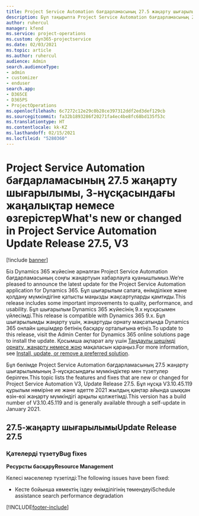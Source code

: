 ```yaml
---
title: Project Service Automation бағдарламасының 27.5 жаңарту шығарылымы, Hotfix, 3-нұсқасындағы жаңалықтар немесе өзгерістер
description: Бұл тақырыпта Project Service Automation бағдарламасының 27.5 жаңарту шығарылымы, Hotfix, 3-нұсқасындағы қолжетімді мүмкіндіктер мен түзетулер берілген.
author: ruhercul
manager: kfend
ms.service: project-operations
ms.custom: dyn365-projectservice
ms.date: 02/03/2021
ms.topic: article
ms.author: ruhercul
audience: Admin
search.audienceType:
- admin
- customizer
- enduser
search.app:
- D365CE
- D365PS
- ProjectOperations
ms.openlocfilehash: 6c7272c12e29c0b28ce397312ddf2ed3def129cb
ms.sourcegitcommit: fa32b1893286f20271fa4ec4be8fc68bd135f53c
ms.translationtype: HT
ms.contentlocale: kk-KZ
ms.lasthandoff: 02/15/2021
ms.locfileid: "5280360"
---
```

# <a name="whats-new-or-changed-in-project-service-automation-update-release-275-v3"></a><span data-ttu-id="f8bc6-103">Project Service Automation бағдарламасының 27.5 жаңарту шығарылымы, 3-нұсқасындағы жаңалықтар немесе өзгерістер</span><span class="sxs-lookup"><span data-stu-id="f8bc6-103">What's new or changed in Project Service Automation Update Release 27.5, V3</span></span>

[!include [banner](../includes/psa-now-project-operations.md)]

<span data-ttu-id="f8bc6-104">Біз Dynamics 365 жүйесіне арналған Project Service Automation бағдарламасының соңғы жаңартуын хабарлауға қуаныштымыз.</span><span class="sxs-lookup"><span data-stu-id="f8bc6-104">We’re pleased to announce the latest update for the Project Service Automation application for Dynamics 365.</span></span> <span data-ttu-id="f8bc6-105">Бұл шығарылым сапаға, өнімділікке және қолдану мүмкіндігіне қатысты маңызды жақсартуларды қамтиды.</span><span class="sxs-lookup"><span data-stu-id="f8bc6-105">This release includes some important improvements to quality, performance, and usability.</span></span> <span data-ttu-id="f8bc6-106">Бұл шығарылым Dynamics 365 жүйесінің 9.x нұсқасымен үйлесімді.</span><span class="sxs-lookup"><span data-stu-id="f8bc6-106">This release is compatible with Dynamics 365 9.x.</span></span> <span data-ttu-id="f8bc6-107">Бұл шығарылымды жаңарту үшін, жаңартуды орнату мақсатында Dynamics 365 онлайн шешімдер бетінің басқару орталығына өтіңіз.</span><span class="sxs-lookup"><span data-stu-id="f8bc6-107">To update to this release, visit the Admin Center for Dynamics 365 online solutions page to install the update.</span></span> <span data-ttu-id="f8bc6-108">Қосымша ақпарат алу үшін [Таңдаулы шешімді орнату, жаңарту немесе жою](https://docs.microsoft.com/power-platform/admin/install-remove-preferred-solution) мақаласын қараңыз.</span><span class="sxs-lookup"><span data-stu-id="f8bc6-108">For more information, see [Install, update, or remove a preferred solution](https://docs.microsoft.com/power-platform/admin/install-remove-preferred-solution).</span></span>

<span data-ttu-id="f8bc6-109">Бұл бөлімде Project Service Automation бағдарламасының 27.5 жаңарту шығарылымының 3-нұсқасындағы мүмкіндіктер мен түзетулер берілген.</span><span class="sxs-lookup"><span data-stu-id="f8bc6-109">This topic lists the features and fixes that are new or changed for Project Service Automation V3, Update Release 27.5.</span></span> <span data-ttu-id="f8bc6-110">Бұл нұсқа V3.10.45.119 құрылым нөміріне ие және әдетте 2021 жылдың қаңтар айында шыққан өзін-өзі жаңарту мүмкіндігі арқылы қолжетімді.</span><span class="sxs-lookup"><span data-stu-id="f8bc6-110">This version has a build number of V3.10.45.119 and is generally available through a self-update in January 2021.</span></span>

## <a name="update-release-275"></a><span data-ttu-id="f8bc6-111">27.5-жаңарту шығарылымы</span><span class="sxs-lookup"><span data-stu-id="f8bc6-111">Update Release 27.5</span></span>

### <a name="bug-fixes"></a><span data-ttu-id="f8bc6-112">Қателерді түзету</span><span class="sxs-lookup"><span data-stu-id="f8bc6-112">Bug fixes</span></span>


<span data-ttu-id="f8bc6-113">**Ресурсты басқару**</span><span class="sxs-lookup"><span data-stu-id="f8bc6-113">**Resource Management**</span></span>

<span data-ttu-id="f8bc6-114">Келесі мәселелер түзетілді:</span><span class="sxs-lookup"><span data-stu-id="f8bc6-114">The following issues have been fixed:</span></span>

- <span data-ttu-id="f8bc6-115">Кесте бойынша көмектің іздеу өнімділігінің төмендеуі</span><span class="sxs-lookup"><span data-stu-id="f8bc6-115">Schedule assistance search performance degradation</span></span>


[!INCLUDE[footer-include](../includes/footer-banner.md)]